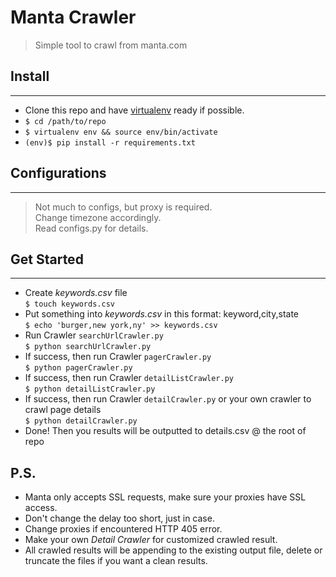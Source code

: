 # Manta Crawler  
> Simple tool to crawl from manta.com

## Install
---
* Clone this repo and have [virtualenv](https://virtualenv.pypa.io/en/stable/) ready if possible.
* `$ cd /path/to/repo`
* `$ virtualenv env && source env/bin/activate`
* `(env)$ pip install -r requirements.txt`

## Configurations
---
> Not much to configs, but proxy is required.  
> Change timezone accordingly.  
> Read configs.py for details.

## Get Started
---
* Create _keywords.csv_ file  
  `$ touch keywords.csv`
* Put something into _keywords.csv_ in this format: keyword,city,state  
  `$ echo 'burger,new york,ny' >> keywords.csv`
* Run Crawler `searchUrlCrawler.py`  
  `$ python searchUrlCrawler.py`
* If success, then run Crawler `pagerCrawler.py`  
  `$ python pagerCrawler.py`
* If success, then run Crawler `detailListCrawler.py`  
  `$ python detailListCrawler.py`
* If success, then run Crawler `detailCrawler.py` or your own crawler to crawl page details  
  `$ python detailCrawler.py`
* Done! Then you results will be outputted to details.csv @ the root of repo

## P.S.
* Manta only accepts SSL requests, make sure your proxies have SSL access.
* Don't change the delay too short, just in case.
* Change proxies if encountered HTTP 405 error.
* Make your own _Detail Crawler_ for customized crawled result.
* All crawled results will be appending to the existing output file, delete or truncate the files if you want a clean results.
